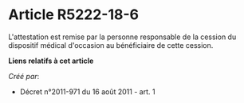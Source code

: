 # Article R5222-18-6

L'attestation est remise par la personne responsable de la cession du dispositif médical d'occasion au bénéficiaire de cette
cession.

**Liens relatifs à cet article**

_Créé par_:

  - Décret n°2011-971 du 16 août 2011 - art. 1
